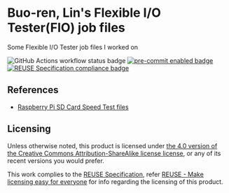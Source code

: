 # Buo-ren, Lin's Flexible I/O Tester(FIO) job files

Some Flexible I/O Tester job files I worked on

![GitHub Actions workflow status badge](https://github.com/brlin-tw/fio-jobs/actions/workflows/check-potential-problems.yml/badge.svg "GitHub Actions workflow status") [![pre-commit enabled badge](https://img.shields.io/badge/pre--commit-enabled-brightgreen?logo=pre-commit&logoColor=white "This project uses pre-commit to check potential problems")](https://pre-commit.com/) [![REUSE Specification compliance badge](https://api.reuse.software/badge/github.com/brlin-tw/fio-jobs "This project complies to the REUSE specification to decrease software licensing costs")](https://api.reuse.software/info/github.com/brlin-tw/fio-jobs)

## References

* [Raspberry Pi SD Card Speed Test files](https://gist.github.com/davlgd/5da3d36486a1bd59bc838638cb26f004)

## Licensing

Unless otherwise noted, this product is licensed under [the 4.0 version of the Creative Commons Attribution-ShareAlike license license](https://creativecommons.org/licenses/by-sa/4.0/), or any of its recent versions you would prefer.

This work complies to the [REUSE Specification](https://reuse.software/spec/), refer [REUSE - Make licensing easy for everyone](https://reuse.software/) for info regarding the licensing of this product.
